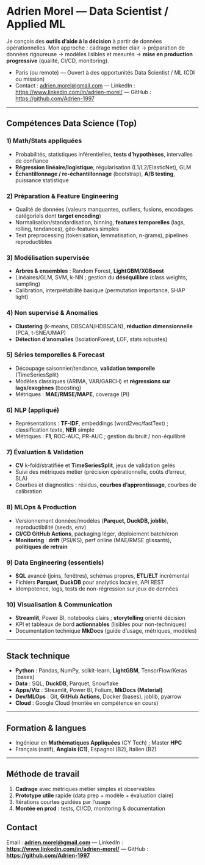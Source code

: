 # Adrien Morel — Data Scientist / Applied ML

Je conçois des **outils d’aide à la décision** à partir de données opérationnelles. Mon approche : cadrage métier clair → préparation de données rigoureuse → modèles lisibles et mesurés → **mise en production progressive** (qualité, CI/CD, monitoring).

- Paris (ou remote) — Ouvert à des opportunités Data Scientist / ML (CDI ou mission)  
- Contact : adrien.morel@gmail.com — LinkedIn : https://www.linkedin.com/in/adrien-morel/ — GitHub : https://github.com/Adrien-1997

---

## Compétences Data Science (Top)

### 1) Math/Stats appliquées
- Probabilités, statistiques inférentielles, **tests d’hypothèses**, intervalles de confiance  
- **Régression linéaire/logistique**, régularisation (L1/L2/ElasticNet), GLM  
- **Échantillonnage / re-échantillonnage** (bootstrap), **A/B testing**, puissance statistique

### 2) Préparation & Feature Engineering
- Qualité de données (valeurs manquantes, outliers, fusions, encodages catégoriels dont **target encoding**)
- Normalisation/standardisation, binning, **features temporelles** (lags, rolling, tendances), géo-features simples
- Text preprocessing (tokenisation, lemmatisation, n-grams), pipelines reproductibles

### 3) Modélisation supervisée
- **Arbres & ensembles** : Random Forest, **LightGBM/XGBoost**  
- Linéaires/GLM, SVM, k-NN ; gestion du **déséquilibre** (class weights, sampling)  
- Calibration, interprétabilité basique (permutation importance, SHAP light)

### 4) Non supervisé & Anomalies
- **Clustering** (k-means, DBSCAN/HDBSCAN), **réduction dimensionnelle** (PCA, t-SNE/UMAP)  
- **Détection d’anomalies** (IsolationForest, LOF, stats robustes)

### 5) Séries temporelles & Forecast
- Découpage saisonnier/tendance, **validation temporelle** (TimeSeriesSplit)
- Modèles classiques (ARIMA, VAR/GARCH) et **régressions sur lags/exogènes** (boosting)
- Métriques : **MAE/RMSE/MAPE**, coverage (PI)

### 6) NLP (appliqué)
- Représentations : **TF-IDF**, embeddings (word2vec/fastText) ; classification texte, **NER** simple  
- Métriques : **F1**, ROC-AUC, PR-AUC ; gestion du bruit / non-équilibré

### 7) Évaluation & Validation
- **CV** k-fold/stratifiée et **TimeSeriesSplit**, jeux de validation gelés
- Suivi des métriques métier (précision opérationnelle, coûts d’erreur, SLA)
- Courbes et diagnostics : résidus, **courbes d’apprentissage**, courbes de calibration

### 8) MLOps & Production
- Versionnement données/modèles (**Parquet, DuckDB, joblib**), reproductibilité (seeds, env)
- **CI/CD GitHub Actions**, packaging léger, déploiement batch/cron
- **Monitoring** : **drift** (PSI/KS), perf online (MAE/RMSE glissants), **politiques de retrain**

### 9) Data Engineering (essentiels)
- **SQL** avancé (joins, fenêtres), schémas propres, **ETL/ELT** incrémental
- Fichiers **Parquet**, **DuckDB** pour analytics locales, API REST
- Idempotence, logs, tests de non-régression sur jeux de données

### 10) Visualisation & Communication
- **Streamlit**, Power BI, notebooks clairs ; **storytelling** orienté décision
- KPI et tableaux de bord **actionnables** (lisibles pour non-techniques)
- Documentation technique **MkDocs** (guide d’usage, métriques, modèles)

---

## Stack technique
- **Python** : Pandas, NumPy, scikit-learn, **LightGBM**, TensorFlow/Keras (bases)
- **Data** : SQL, **DuckDB**, Parquet, Snowflake
- **Apps/Viz** : Streamlit, Power BI, Folium, **MkDocs (Material)**
- **Dev/MLOps** : Git, **GitHub Actions**, Docker (bases), joblib, pyarrow
- **Cloud** : Google Cloud (montée en compétence en cours)

---

## Formation & langues
- Ingénieur en **Mathématiques Appliquées** (CY Tech) ; Master **HPC**  
- Français (natif), **Anglais (C1)**, Espagnol (B2), Italien (B2)

---

## Méthode de travail
1. **Cadrage** avec métriques métier simples et observables  
2. **Prototype utile** rapide (data prep + modèle + évaluation claire)  
3. Itérations courtes guidées par l’usage  
4. **Montée en prod** : tests, CI/CD, monitoring & documentation

## Contact
Email : **adrien.morel@gmail.com** — LinkedIn : **https://www.linkedin.com/in/adrien-morel/** — GitHub : **https://github.com/Adrien-1997**
